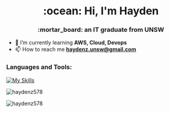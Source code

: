 <h1 align="center">:ocean: Hi, I'm Hayden</h1>
<h3 align="center">:mortar_board: an IT graduate from UNSW</h3>

- 🌱 I’m currently learning **AWS, Cloud, Devops**
- 📫 How to reach me **haydenz.unsw@gmail.com**

<p align="left">
</p>

<h3 align="left">Languages and Tools:</h3>

[![My Skills](https://skillicons.dev/icons?i=aws,docker,terraform,git,githubactions,bash,mysql,postgres,dynamodb,python,cpp,linux,flutter&perline=20)](https://skillicons.dev)

<p><img align="center" src="https://github-readme-stats.vercel.app/api/top-langs?username=haydenz578&show_icons=true&locale=en&layout=compact" alt="haydenz578" /></p>

<p><img align="center" src="https://github-readme-streak-stats.herokuapp.com/?user=haydenz578&" alt="haydenz578" /></p>


